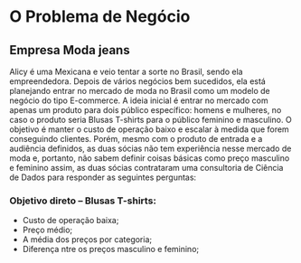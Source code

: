 # O Problema de Negócio

## Empresa Moda jeans

Alicy é uma Mexicana e veio tentar a sorte no Brasil, sendo ela empreendedora. Depois de vários negócios bem sucedidos, ela está planejando entrar no mercado de moda no Brasil como um modelo de negócio do tipo E-commerce. A ideia inicial é entrar no mercado com apenas um produto para dois público específico: homens e mulheres, no caso o produto seria Blusas T-shirts para o público feminino e masculino. O objetivo é manter o custo de operação baixo e escalar à medida que forem conseguindo clientes. Porém, mesmo com o produto de entrada e a audiência definidos, as duas sócias não tem experiência nesse mercado de moda e, portanto, não sabem definir coisas básicas como preço masculino e feminino assim, as duas sócias contrataram uma consultoria de Ciência de Dados para responder as seguintes perguntas: 

### Objetivo direto – Blusas T-shirts:

* Custo de operação baixa;
* Preço médio;
* A média dos preços por categoria;
* Diferença ntre os preços masculino e feminino;




